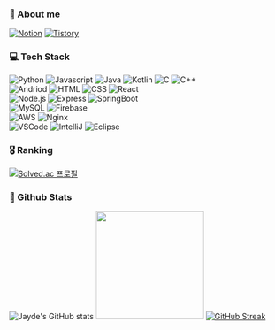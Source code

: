 ### 💫 About me
<a href="https://jay-de.notion.site/c736a27d13a949798b6b1cb2c9435dbb?pvs=4">![Notion](https://img.shields.io/badge/notion-000000?style=for-the-badge&logo=notion&logoColor=white)</a>
<a href="https://ariha1982.tistory.com/">![Tistory](https://img.shields.io/badge/tistory-FF5500?style=for-the-badge&logo=tistory&logoColor=white)</a>
### 💻 Tech Stack
![Python](https://img.shields.io/badge/Python-14354C?style=for-the-badge&logo=python&logoColor=white)
![Javascript](https://img.shields.io/badge/JavaScript-F7DF1E?style=for-the-badge&logo=JavaScript&logoColor=white)
![Java](https://img.shields.io/badge/Java-ED8B00?style=for-the-badge&logo=openjdk&logoColor=white)
![Kotlin](https://img.shields.io/badge/Kotlin-7F52FF?&style=for-the-badge&logo=kotlin&logoColor=white)
![C](https://img.shields.io/badge/C-A8B9CC?style=for-the-badge&logo=c&logoColor=white)
![C++](https://img.shields.io/badge/C%2B%2B-00599C?style=for-the-badge&logo=c%2B%2B&logoColor=white)
<br>
![Andriod](https://img.shields.io/badge/Android_Studio-3DDC84?style=for-the-badge&logo=android-studio&logoColor=white)
![HTML](https://img.shields.io/badge/HTML5-E34F26?style=for-the-badge&logo=html5&logoColor=white)
![CSS](https://img.shields.io/badge/CSS-239120?&style=for-the-badge&logo=css3&logoColor=white)
![React](https://img.shields.io/badge/React-20232A?style=for-the-badge&logo=react&logoColor=61DAFB)
<br>
![Node.js](https://img.shields.io/badge/Node.js-43853D?style=for-the-badge&logo=node.js&logoColor=white)
![Express](https://img.shields.io/badge/Express-000000?style=for-the-badge&logo=Express&logoColor=white)
![SpringBoot](https://img.shields.io/badge/Spring_Boot-6DB33F?style=for-the-badge&logo=springboot&logoColor=white)
<br>
![MySQL](https://img.shields.io/badge/MySQL-4479A1?style=for-the-badge&logo=mysql&logoColor=white)
![Firebase](https://img.shields.io/badge/Firebase-FFCA28?style=for-the-badge&logo=firebase&logoColor=white)
<br>
![AWS](https://img.shields.io/badge/amazon_aws-232F3E?style=for-the-badge&logo=amazonaws&logoColor=white)
![Nginx](https://img.shields.io/badge/nginx-009639?style=for-the-badge&logo=nginx&logoColor=white)
<br>
![VSCode](https://img.shields.io/badge/visualstudiocode-007ACC?style=for-the-badge&logo=visualstudiocode&logoColor=white)
![IntelliJ](https://img.shields.io/badge/intellij_idea-000000?style=for-the-badge&logo=intellijidea&logoColor=white)
![Eclipse](https://img.shields.io/badge/eclipse_ide-2C2255?style=for-the-badge&logo=eclipseide&logoColor=white)
### 🎖️ Ranking
[![Solved.ac 프로필](http://mazassumnida.wtf/api/v2/generate_badge?boj=ariha1982)](https://solved.ac/ariha1982)
### 🥧 Github Stats
![Jayde's GitHub stats](https://github-readme-stats.vercel.app/api?username=ariha1982&show_icons=true&theme=solarized-light&hide_border=true)
<a href="https://github.com/ariha1982"><img style="height:195px" src="https://github-readme-stats.vercel.app/api/top-langs/?username=ariha1982&layout=donut&theme=solarized-light&hide_border=true" /></a>
<a href="https://git.io/streak-stats"><img src="https://streak-stats.demolab.com?user=ariha1982&theme=solarized-light&hide_border=true&card_width=790" alt="GitHub Streak" /></a>
